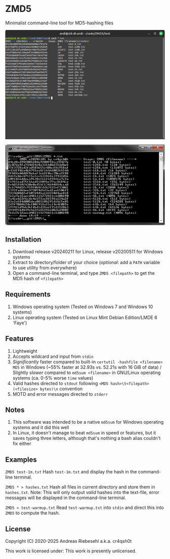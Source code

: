 # ZMD5



Minimalist command-line tool for MD5-hashing files



![ZMD5](https://github.com/ariebesehl/ZMD5/blob/main/doc/cover-lmde6.png "ZMD5 running in LMDE 6")

![ZMD5](https://github.com/ariebesehl/ZMD5/blob/main/doc/cover-win7.png "ZMD5 running in Windows 7")



## Installation

1) Download release v20240211 for Linux, release v20200511 for Windows systems
2) Extract to directory/folder of your choice (*optional*: add a `PATH` variable to use utility from everywhere)
3) Open a command-line terminal, and type `ZMD5 <filepath>` to get the MD5 hash of `<filepath>`



## Requirements

1) Windows operating system (Tested on Windows 7 and Windows 10 systems)
2) Linux operating system (Tested on Linux Mint Debian Edition/LMDE 6 'Faye')



## Features

1) Lightweight
2) Accepts wildcard and input from `stdin`
3) *Significantly* faster compared to built-in `certutil -hashfile <filename> MD5` in Windows (~55% faster at 32.93s vs. 52.21s with 16 GiB of data) / Slightly *slower* compared to `md5sum <filename>` in GNU/Linux operating systems (ca. 0-5% worse `time` values)
4) Valid hashes directed to `stdout` following `<MD5 hash>\t<filepath> (<filesize> bytes)\n` convention
5) MOTD and error messages directed to `stderr`



## Notes

1) This software was intended to be a native `md5sum` for Windows operating systems and it did this well
2) In Linux, it doesn't manage to beat `md5sum` in speed or features, but it saves typing three letters, although that's nothing a bash alias couldn't fix either

## Examples

`ZMD5 test-1m.txt` Hash `test-1m.txt` and display the hash in the command-line terminal.

`ZMD5 * > hashes.txt` Hash all files in current directory and store them in `hashes.txt`. Note: This will only output *valid* hashes into the text-file, error messages will be displayed in the command-line terminal.

`ZMD5 < test-warmup.txt` Read `test-warmup.txt` into `stdin` and direct this into `ZMD5` to compute the hash.



## License

Copyright (C) 2020-2025 Andreas Riebesehl a.k.a. cr4qsh0t

This work is licensed under: This work is presently unlicensed.
